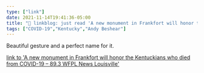 ```yaml
---
type: ["link"]
date: 2021-11-14T19:41:36-05:00
title: "🔗 linkblog: just read 'A new monument in Frankfort will honor the Kentuckians who died from COVID-19 – 89.3 WFPL News Louisville'"
tags: ["COVID-19","Kentucky","Andy Beshear"]
---
```

Beautiful gesture and a perfect name for it.
 
[link to 'A new monument in Frankfort will honor the Kentuckians who died from COVID-19 – 89.3 WFPL News Louisville'](https://wfpl.org/a-new-monument-in-frankfort-will-honor-the-kentuckians-who-died-from-covid-19/)
